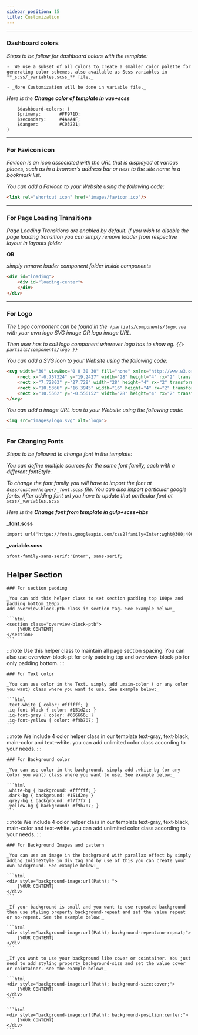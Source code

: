 ```yaml
---
sidebar_position: 15
title: Customization
---
```


<hr />

### Dashboard colors

_Steps to be follow for dashboard colors with the template:_

    - _We use a subset of all colors to create a smaller color palette for generating color schemes, also available as Scss variables in **_scss/_variables.scss_** file._

    - _More Customization will be done in variable file._

_Here is the **Change color of template in vue+scss**_

```
    $dashboard-colors: (
    ​$primary:       #FF971D;
    ​$secondary:     #4A4A4F;
    ​$danger:        #C03221;
​)
```

<hr />

### For Favicon icon

_Favicon is an icon associated with the URL that is displayed at various places, such as in a browser’s address bar or next to the site name in a bookmark list._

_You can add a Favicon to your Website using the following code:_

```html
<link rel="shortcut icon" href="images/favicon.ico"/>
```

<hr />

### For Page Loading Transitions

_Page Loading Transitions are enabled by default. If you wish to disable the page loading transition you can simply remove loader from respective layout in layouts folder_

**OR**

_simply remove loader component folder inside components_

```html
<div id="loading">
    <div id="loading-center">
    </div>
</div>
```

<hr />

### For Logo

_The Logo component can be found in the` /partials/components/logo.vue` with your own logo SVG image OR logo image URL._

_Then user has to call logo component wherever logo has to show eg. ```{{> partials/components/logo }}```_


_You can add a SVG icon to your Website using the following code:_


```html
<svg width="30" viewBox="0 0 30 30" fill="none" xmlns="http://www.w3.org/2000/svg">
    <rect x="-0.757324" y="19.2427" width="28" height="4" rx="2" transform="rotate(-45 -0.757324 19.2427)" fill="currentColor"></rect>
    <rect x="7.72803" y="27.728" width="28" height="4" rx="2" transform="rotate(-45 7.72803 27.728)" fill="currentColor"></rect>
    <rect x="10.5366" y="16.3945" width="16" height="4" rx="2" transform="rotate(45 10.5366 16.3945)" fill="currentColor"></rect>
    <rect x="10.5562" y="-0.556152" width="28" height="4" rx="2" transform="rotate(45 10.5562 -0.556152)" fill="currentColor"></rect>
</svg>
```


_You can add a image URL icon to your Website using the following code:_

```html
<img src="images/logo.svg" alt="logo">
```

<hr />

### For Changing Fonts

_Steps to be followed to change font in the template:_

_You can define multiple sources for the same font family, each with a different fontStyle._

_To change the font family you will have to import the font at s`css/custom/helper/_font.scss` file. You can also import particular google fonts. After adding font url you have to update that particular font at `scss/_variables.scss`_


_Here is the **Change font from template in gulp+scss+hbs**_

**_font.scss**
```html
import url('https://fonts.googleapis.com/css2?family=Inter:wght@300;400;500;600;700&display=swap');
```

**_variable.scss**

```html
$font-family-sans-serif:'Inter', sans-serif;
```

## Helper Section

    ### For section padding

    _You can add this helper class to set section padding top 100px and padding bottom 100px.
    Add overview-block-ptb class in section tag. See example below:_

    ```html
    <section class="overview-block-ptb">
        [YOUR CONTENT]
    </section>
    ```

:::note
Use this helper class to maintain all page section spacing. You can also use overview-block-pt for only padding top and overview-block-pb for only padding bottom.
:::


    ### For Text color

    _You can use color in the Text. simply add .main-color ( or any color you want) class where you want to use. See example below:_

    ```html
    .text-white { color: #ffffff; }
    .iq-font-black { color: #151d2e; }
    .iq-font-grey { color: #666666; }
    .iq-font-yellow { color: #f9b707; }
    ```

:::note
We include 4 color helper class in our template text-gray, text-black, main-color and text-white. you can add unlimited color class according to your needs.
:::


    ### For Background color

    _You can use color in the background. simply add .white-bg (or any color you want) class where you want to use. See example below:_

    ```html
    .white-bg { background: #ffffff; }
    .dark-bg { background: #151d2e; }
    .grey-bg { background: #f7f7f7 }
    .yellow-bg { background: #f9b707; }
    ```

:::note
We include 4 color helper class in our template text-gray, text-black, main-color and text-white. you can add unlimited color class according to your needs.
:::

    ### For Background Images and pattern

    _You can use an image in the background with parallax effect by simply adding InlineStyle in div tag and by use of this you can create your own background. See example below:_

    ```html
    <div style="background-image:url(Path); ">
        [YOUR CONTENT]
    </div>
    ```

    _If your background is small and you want to use repeated background then use styling property background-repeat and set the value repeat or no-repeat. See the example below:_

    ```html
    <div style="background-image:url(Path); background-repeat:no-repeat;">
        [YOUR CONTENT]
    </div
    ```

    _If you want to use your background like cover or cointainer. You just need to add styling property background-size and set the value cover or cointainer. see the example below:_

    ```html
    <div style="background-image:url(Path); background-size:cover;">
        [YOUR CONTENT]
    </div>
    ```

    ```html
    <div style="background-image:url(Path); background-position:center;">
        [YOUR CONTENT]
    </div>
    ```